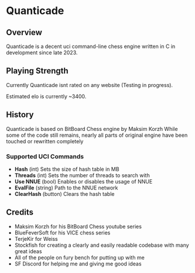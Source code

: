 # Quanticade

## Overview

Quanticade is a decent uci command-line chess engine written in C in development since late 2023.

## Playing Strength

Currently Quanticade isnt rated on any website (Testing in progress).

Estimated elo is currently ~3400.

## History

Quanticade is based on BitBoard Chess engine by Maksim Korzh
While some of the code still remains, nearly all parts of original engine have been touched or rewritten completely

### Supported UCI Commands

* **Hash** (int) Sets the size of hash table in MB
* **Threads** (int) Sets the number of threads to search with
* **Use NNUE** (bool) Enables or disables the usage of NNUE
* **EvalFile** (string) Path to the NNUE network
* **ClearHash** (button) Clears the hash table

## Credits

- Maksim Korzh for his BitBoard Chess youtube series
- BlueFeverSoft for his VICE chess series
- TerjeKir for Weiss
- Stockfish for creating a clearly and easily readable codebase with many great ideas
- All of the people on fury bench for putting up with me
- SF Discord for helping me and giving me good ideas
